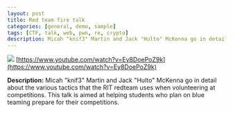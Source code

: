 ```yaml
---
layout: post
title: Red team fire talk
categories: [general, demo, sample]
tags: [CTF, talk, web, pwn, re, crypto]
description: Micah "knif3" Martin and Jack "Hulto" McKenna go in detail about the various tactics that the RIT redteam uses when volunteering at competitions. This talk is aimed at helping students who plan on blue teaming prepare for their competitions.
---
```

![](https://www.youtube.com/watch?v=Ey8DoePoZ9k)
[https://www.youtube.com/watch?v=Ey8DoePoZ9k](https://www.youtube.com/watch?v=Ey8DoePoZ9k)

**Description:** Micah "knif3" Martin and Jack "Hulto" McKenna go in detail about the various tactics that the RIT redteam uses when volunteering at competitions. This talk is aimed at helping students who plan on blue teaming prepare for their competitions.

